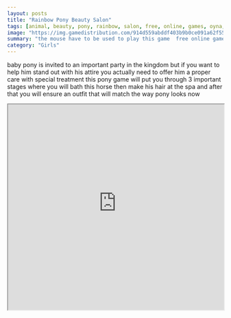 ```yaml
---
layout: posts
title: "Rainbow Pony Beauty Salon"
tags: [animal, beauty, pony, rainbow, salon, free, online, games, oyna, game, free, games, play, play, games]
image: "https://img.gamedistribution.com/914d559abddf403b9b0ce091a62f5590.jpg"
summary: "the mouse have to be used to play this game  free online games oyna game free games play play games"
category: "Girls"
---
```


baby pony is invited to an important party in the kingdom but if you want to help him stand out with his attire you actually need to offer him a proper care with special treatment this pony game will put you through 3 important stages where you will bath this horse then make his hair at the spa and after that you will ensure an outfit that will match the way pony looks now

<iframe width="100%" height="480px;" src="https://flash.gamedistribution.com?game=914d559abddf403b9b0ce091a62f5590"></iframe>